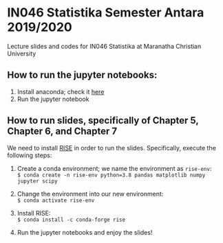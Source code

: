 # IN046 Statistika Semester Antara 2019/2020
Lecture slides and codes for IN046 Statistika at Maranatha Christian University 

## How to run the jupyter notebooks:      
1. Install anaconda; check it [here](https://docs.anaconda.com/anaconda/install/)   
2. Run the jupyter notebook     

## How to run slides, specifically of Chapter 5, Chapter 6, and Chapter 7
We need to install [RISE](https://rise.readthedocs.io/en/stable/) in order to run the slides.
Specifically, execute the following steps:      
1. Create a conda environment; we name the environment as `rise-env`:     
`$ conda create -n rise-env python=3.8 pandas matplotlib numpy jupyter scipy`

2. Change the environment into our new environment:            
`$ conda activate rise-env`     

3. Install RISE:       
`$ conda install -c conda-forge rise`    

4. Run the jupyter notebooks and enjoy the slides!
 
